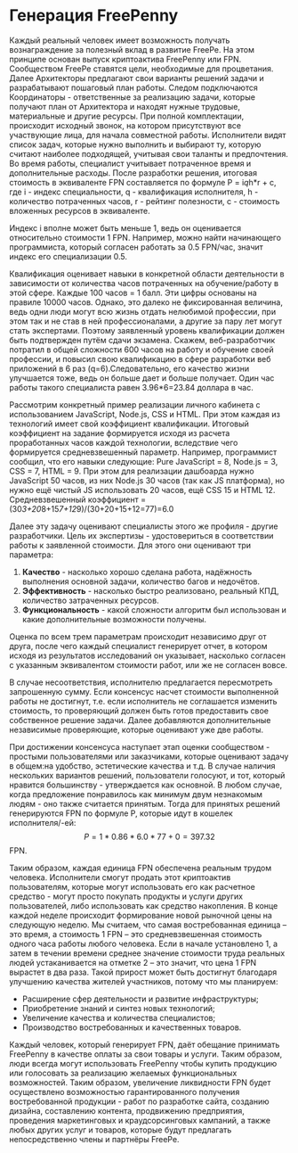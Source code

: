# Генерация FreePenny

Каждый реальный человек имеет возможность получать вознаграждение за полезный вклад в развитие FreePe. На этом принципе основан выпуск криптоактива FreePenny или FPN. 
Сообществом FreePe ставятся цели, необходимые для процветания. Далее Архитекторы предлагают свои варианты решений задачи и разрабатывают пошаговый план работы. Следом подключаются Координаторы - ответственные за реализацию задачи, которые получают план от Архитектора и находят нужные трудовые, материальные и другие ресурсы. При полной комплектации, происходит исходный звонок, на котором присутствуют все участвующие лица, для начала совместной работы. Исполнители видят список задач, которые нужно выполнить и выбирают ту, которую считают наиболее подходящей, учитывая свои таланты и предпочтения. Во время работы, специалист учитывает потраченное время и дополнительные расходы.
После разработки решения, итоговая стоимость в эквиваленте FPN составляется по формуле P = i*q*h*r + c, где i - индекс специальности, q - квалификация исполнителя, h - количество потраченных часов, r - рейтинг полезности, с - стоимость вложенных ресурсов в эквиваленте.

Индекс i вполне может быть меньше 1, ведь он оценивается относительно стоимости 1 FPN. Например, можно найти начинающего программиста, который согласен работать за 0.5 FPN/час, значит индекс его специализации 0.5. 

Квалификация оценивает навыки в конкретной области деятельности в зависимости от количества часов потраченных на обучение/работу в этой сфере. Каждые 100 часов = 1 балл. Эти цифры основаны на правиле 10000 часов. Однако, это далеко не фиксированная величина, ведь одни люди могут всю жизнь отдать нелюбимой профессии, при этом так и не став в ней профессионалами, а другие за пару лет могут стать экспертами. Поэтому заявленный уровень квалификации должен быть подтвержден путём сдачи экзамена. Скажем, веб-разработчик потратил в общей сложности 600 часов на работу и обучение своей профессии, и повысил свою квалификацию в сфере разработки веб приложений в 6 раз (q=6).Следовательно, его качество жизни улучшается тоже, ведь он больше дает и больше получает. Один час работы такого специалиста равен 3.96*6=23.84 доллара в час.

Рассмотрим конкретный пример реализации личного кабинета с использованием JavaScript, Node.js, CSS и HTML. При этом каждая из технологий имеет свой коэффициент квалификации. Итоговый коэффициент на задание формируется исходя из расчета проработанных часов каждой технологии, вследствие чего формируется средневзвешенный параметр.
Например, программист сообщил, что его навыки следующие: 
Pure JavaScript = 8, Node.js = 3, CSS = 7, HTML = 9. 
При этом для реализации дашбоарда нужно 
JavaScript 50 часов, из них Node.js 30 часов (так как JS платформа), но нужно ещё чистый JS использовать 20 часов, ещё CSS 15 и HTML 12.
Средневзвешенный коэффициент = (30*3+20*8+15*7+12*9)/(30+20+15+12=77)=6.0

Далее эту задачу оценивают специалисты этого же профиля - другие разработчики. Цель их экспертизы - удостовериться в соответствии работы к заявленной стоимости. Для этого они оценивают три параметра:

1. **Качество** - насколько хорошо сделана работа, надёжность выполнения основной задачи, количество багов и недочётов. 
2. **Эффективность** - насколько быстро реализовано, реальный КПД, количество затраченных ресурсов. 
3. **Функциональность** - какой сложности алгоритм был использован и какие дополнительные возможности получены.

Оценка по всем трем параметрам происходит независимо друг от друга, после чего каждый специалист генерирует отчет, в котором исходя из результатов исследований он указывает, насколько согласен с указанным эквивалентом стоимости работ, или же не согласен вовсе. 

В случае несоответствия, исполнителю предлагается пересмотреть запрошенную сумму. Если консенсус насчет стоимости выполненной работы не достигнут, т.е. если исполнитель не соглашается изменить стоимость, то проверяющий должен быть готов предоставить свое собственное решение задачи. Далее добавляются дополнительные независимые проверяющие, которые оценивают уже две работы.

При достижении консенсуса наступает этап оценки сообществом - простыми пользователями или заказчиками, которые оценивают задачу в общем:на удобство, эстетические качества и т.д. В случае наличия нескольких вариантов решений, пользователи голосуют, и тот, который нравится большинству - утверждается как основной. В любом случае, когда предложение понравилось как минимум двум незнакомым людям - оно также считается принятым.
Тогда для принятых решений генерируются FPN по формуле P, которые идут в кошелек исполнителя/-ей:
$$P = 1 * 0.86 * 6.0 * 77 + 0= 397.32$$ FPN.
  
Таким образом, каждая единица FPN обеспечена реальным трудом человека. Исполнители смогут продать этот криптоактив пользователям, которые могут использовать его как расчетное средство - могут просто покупать продукты и услуги других пользователей, либо использовать как средство накопления.
В конце каждой неделе происходит формирование новой рыночной цены на следующую неделю. Мы считаем, что самая востребованная единица – это время, а стоимость 1 FPN – это средневзвешенная стоимость одного часа работы любого человека. Если в начале установлено 1, а затем в течении времени среднее значение стоимости труда реальных людей устаканивается на отметке 2 – это значит, что цена 1 FPN вырастет в два раза. Такой прирост может быть достигнут благодаря улучшению качества жителей участников, потому что мы планируем:

- Расширение сфер деятельности и развитие инфраструктуры; 
- Приобретение знаний и синтез новых технологий;
- Увеличение качества и количества специалистов; 
- Производство востребованных и качественных товаров.

Каждый человек, который генерирует FPN, даёт обещание принимать FreePenny в качестве оплаты за свои товары и услуги. Таким образом, люди всегда могут использовать FreePenny чтобы купить продукцию или голосовать за реализацию желаемых функциональных возможностей. Таким образом, увеличение ликвидности FPN будет осуществлено возможностью гарантированного получения востребованной продукции - работ по разработке сайта, созданию дизайна, составлению контента, продвижению предприятия, проведения маркетинговых и краудсорсинговых кампаний, а также любых других услуг и товаров, которые будут предлагать непосредственно члены и партнёры FreePe. 

